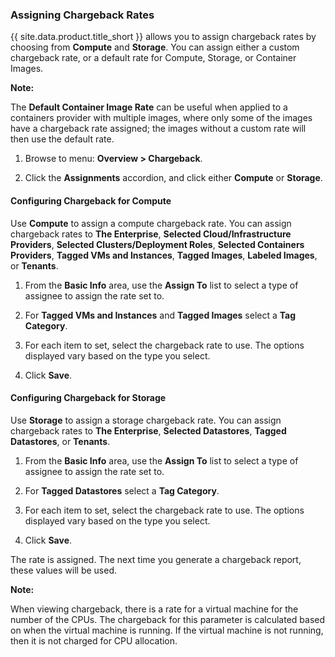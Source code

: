 ### Assigning Chargeback Rates

{{ site.data.product.title_short }} allows you to assign chargeback rates by choosing from
**Compute** and **Storage**. You can assign either a custom chargeback
rate, or a default rate for Compute, Storage, or Container Images.

**Note:**

The **Default Container Image Rate** can be useful when applied to a
containers provider with multiple images, where only some of the images
have a chargeback rate assigned; the images without a custom rate will
then use the default rate.

1.  Browse to menu: **Overview > Chargeback**.

2.  Click the **Assignments** accordion, and click either **Compute** or
    **Storage**.

#### Configuring Chargeback for Compute

Use **Compute** to assign a compute chargeback rate. You can assign
chargeback rates to **The Enterprise**, **Selected Cloud/Infrastructure
Providers**, **Selected Clusters/Deployment Roles**, **Selected
Containers Providers**, **Tagged VMs and Instances**, **Tagged Images**,
**Labeled Images**, or **Tenants**.

1.  From the **Basic Info** area, use the **Assign To** list to select a
    type of assignee to assign the rate set to.

2.  For **Tagged VMs and Instances** and **Tagged Images** select a
    **Tag Category**.

3.  For each item to set, select the chargeback rate to use. The options
    displayed vary based on the type you select.

4.  Click **Save**.

#### Configuring Chargeback for Storage

Use **Storage** to assign a storage chargeback rate. You can assign
chargeback rates to **The Enterprise**, **Selected Datastores**,
**Tagged Datastores**, or **Tenants**.

1.  From the **Basic Info** area, use the **Assign To** list to select a
    type of assignee to assign the rate set to.

2.  For **Tagged Datastores** select a **Tag Category**.

3.  For each item to set, select the chargeback rate to use. The options
    displayed vary based on the type you select.

4.  Click **Save**.

The rate is assigned. The next time you generate a chargeback report,
these values will be used.

**Note:**

When viewing chargeback, there is a rate for a virtual machine for the
number of the CPUs. The chargeback for this parameter is calculated
based on when the virtual machine is running. If the virtual machine is
not running, then it is not charged for CPU allocation.


